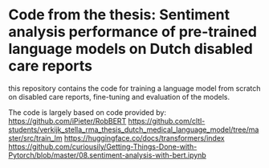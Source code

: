 # Code from the thesis: Sentiment analysis performance of pre-trained language models on Dutch disabled care reports
this repository contains the code for training a language model from scratch on disabled care reports, fine-tuning and evaluation of the models.

The code is largely based on code provided by:
https://github.com/iPieter/RobBERT
https://github.com/cltl-students/verkijk_stella_rma_thesis_dutch_medical_language_model/tree/master/src/train_lm
https://huggingface.co/docs/transformers/index
https://github.com/curiousily/Getting-Things-Done-with-Pytorch/blob/master/08.sentiment-analysis-with-bert.ipynb
